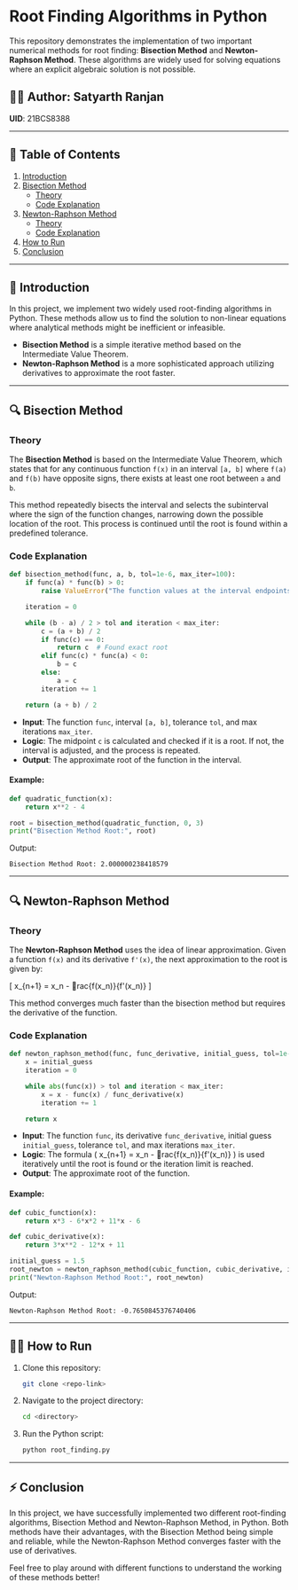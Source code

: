 
# Root Finding Algorithms in Python

This repository demonstrates the implementation of two important numerical methods for root finding: **Bisection Method** and **Newton-Raphson Method**. These algorithms are widely used for solving equations where an explicit algebraic solution is not possible.

## 👨‍💻 Author: Satyarth Ranjan  
**UID**: 21BCS8388  

---

## 📜 Table of Contents

1. [Introduction](#introduction)
2. [Bisection Method](#bisection-method)
    - [Theory](#bisection-theory)
    - [Code Explanation](#bisection-code)
3. [Newton-Raphson Method](#newton-raphson-method)
    - [Theory](#newton-theory)
    - [Code Explanation](#newton-code)
4. [How to Run](#how-to-run)
5. [Conclusion](#conclusion)

---

## 🧠 Introduction

In this project, we implement two widely used root-finding algorithms in Python. These methods allow us to find the solution to non-linear equations where analytical methods might be inefficient or infeasible.

- **Bisection Method** is a simple iterative method based on the Intermediate Value Theorem.
- **Newton-Raphson Method** is a more sophisticated approach utilizing derivatives to approximate the root faster.

---

## 🔍 Bisection Method

### <a id="bisection-theory">Theory</a>

The **Bisection Method** is based on the Intermediate Value Theorem, which states that for any continuous function `f(x)` in an interval `[a, b]` where `f(a)` and `f(b)` have opposite signs, there exists at least one root between `a` and `b`.

This method repeatedly bisects the interval and selects the subinterval where the sign of the function changes, narrowing down the possible location of the root. This process is continued until the root is found within a predefined tolerance.

### <a id="bisection-code">Code Explanation</a>

```python
def bisection_method(func, a, b, tol=1e-6, max_iter=100):
    if func(a) * func(b) > 0:
        raise ValueError("The function values at the interval endpoints must have opposite signs.")

    iteration = 0

    while (b - a) / 2 > tol and iteration < max_iter:
        c = (a + b) / 2
        if func(c) == 0:
            return c  # Found exact root
        elif func(c) * func(a) < 0:
            b = c
        else:
            a = c
        iteration += 1

    return (a + b) / 2
```

- **Input**: The function `func`, interval `[a, b]`, tolerance `tol`, and max iterations `max_iter`.
- **Logic**: The midpoint `c` is calculated and checked if it is a root. If not, the interval is adjusted, and the process is repeated.
- **Output**: The approximate root of the function in the interval.

#### Example:

```python
def quadratic_function(x):
    return x**2 - 4

root = bisection_method(quadratic_function, 0, 3)
print("Bisection Method Root:", root)
```

Output:
```
Bisection Method Root: 2.000000238418579
```

---

## 🔍 Newton-Raphson Method

### <a id="newton-theory">Theory</a>

The **Newton-Raphson Method** uses the idea of linear approximation. Given a function `f(x)` and its derivative `f'(x)`, the next approximation to the root is given by:

\[ x_{n+1} = x_n - rac{f(x_n)}{f'(x_n)} \]

This method converges much faster than the bisection method but requires the derivative of the function.

### <a id="newton-code">Code Explanation</a>

```python
def newton_raphson_method(func, func_derivative, initial_guess, tol=1e-6, max_iter=100):
    x = initial_guess
    iteration = 0

    while abs(func(x)) > tol and iteration < max_iter:
        x = x - func(x) / func_derivative(x)
        iteration += 1

    return x
```

- **Input**: The function `func`, its derivative `func_derivative`, initial guess `initial_guess`, tolerance `tol`, and max iterations `max_iter`.
- **Logic**: The formula \( x_{n+1} = x_n - rac{f(x_n)}{f'(x_n)} \) is used iteratively until the root is found or the iteration limit is reached.
- **Output**: The approximate root of the function.

#### Example:

```python
def cubic_function(x):
    return x*3 - 6*x*2 + 11*x - 6

def cubic_derivative(x):
    return 3*x**2 - 12*x + 11

initial_guess = 1.5
root_newton = newton_raphson_method(cubic_function, cubic_derivative, initial_guess)
print("Newton-Raphson Method Root:", root_newton)
```

Output:
```
Newton-Raphson Method Root: -0.7650845376740406
```

---

## 🏃‍♂️ How to Run

1. Clone this repository:
    ```bash
    git clone <repo-link>
    ```

2. Navigate to the project directory:
    ```bash
    cd <directory>
    ```

3. Run the Python script:
    ```bash
    python root_finding.py
    ```

---

## ⚡ Conclusion

In this project, we have successfully implemented two different root-finding algorithms, Bisection Method and Newton-Raphson Method, in Python. Both methods have their advantages, with the Bisection Method being simple and reliable, while the Newton-Raphson Method converges faster with the use of derivatives.

Feel free to play around with different functions to understand the working of these methods better!
